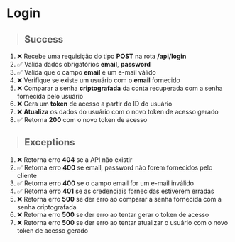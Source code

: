 # Login

> ## Success

1. ❌ Recebe uma requisição do tipo **POST** na rota **/api/login**
2. ✅ Valida dados obrigatórios **email**, **password**
3. ✅ Valida que o campo **email** é um e-mail válido
4. ❌ Verifique se existe um usuário com o **email** fornecido
5. ❌ Comparar a senha **criptografada** da conta recuperada com a senha fornecida pelo usuário
6. ❌ Gera um **token** de acesso a partir do ID do usuário
7. ❌ **Atualiza** os dados do usuário com o novo token de acesso gerado
8. ✅ Retorna **200** com o novo token de acesso

> ## Exceptions

1. ❌ Retorna erro **404** se a API não existir
2. ✅ Retorna erro **400** se email, password não forem fornecidos pelo cliente
3. ✅ Retorna erro **400** se o campo email for um e-mail inválido
4. ✅ Retorna erro **401** se as credenciais fornecidas estiverem erradas
5. ❌ Retorna erro **500** se der erro ao comparar a senha fornecida com a senha criptografada
6. ❌ Retorna erro **500** se der erro ao tentar gerar o token de acesso
7. ❌ Retorna erro **500** se der erro ao tentar atualizar o usuário com o novo token de acesso gerado
